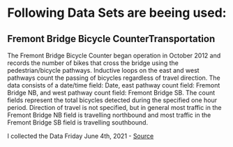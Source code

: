 # Following Data Sets are beeing used:

## Fremont Bridge Bicycle CounterTransportation

The Fremont Bridge Bicycle Counter began operation in October 2012 and records the number of bikes that cross the bridge using the pedestrian/bicycle pathways. Inductive loops on the east and west pathways count the passing of bicycles regardless of travel direction. The data consists of a date/time field: Date, east pathway count field: Fremont Bridge NB, and west pathway count field: Fremont Bridge SB. The count fields represent the total bicycles detected during the specified one hour period. Direction of travel is not specified, but in general most traffic in the Fremont Bridge NB field is travelling northbound and most traffic in the Fremont Bridge SB field is travelling southbound.

I collected the Data Friday June 4th, 2021 - [Source](https://data.seattle.gov/Transportation/Fremont-Bridge-Bicycle-Counter/65db-xm6k)
